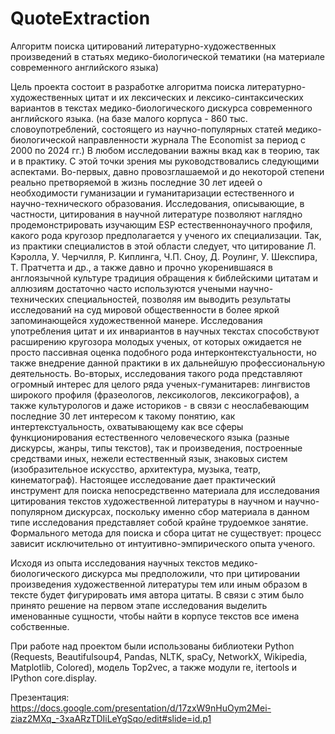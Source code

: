 # QuoteExtraction
Алгоритм поиска цитирований литературно-художественных произведений  в статьях медико-биологической тематики  (на материале современного английского языка)

Цель проекта состоит в разработке алгоритма поиска литературно-художественных цитат и их лексических и лексико-синтаксических вариантов в текстах медико-биологического дискурса современного английского языка. (на базе малого корпуса - 860 тыс. словоупотреблений, состоящего из научно-популярных статей медико-биологической направленности журнала The Economist за период с 2000 по 2024 гг.)
В любом исследовании важны вкад как в теорию, так и в практику.
С этой точки зрения мы руководствовались следующими аспектами.
Во-первых, давно провозглашаемой и до некоторой степени реально претворяемой в жизнь последние 30 лет идеей о необходимости гуманизации и гуманитаризации естественного и научно-технического образования. Исследования, описывающие, в частности, цитирования в научной литературе позволяют наглядно продемонстрировать изучающим ESP естественнонаучного профиля, какого рода кругозор предполагается у ученого их специализации. Так, из практики специалистов в этой области следует, что цитирование Л. Кэролла, У. Черчилля, Р. Киплинга, Ч.П. Сноу, Д. Роулинг, У. Шекспира, Т. Пратчетта и др., а также давно и прочно укоренившаяся в англоязычной культуре традиция обращения к библейскими цитатам и аллюзиям достаточно часто используются учеными научно-технических специальностей, позволяя им выводить результаты исследований на суд мировой общественности в более яркой запоминающейся художественной манере. Исследования употребления цитат и их инвариантов в научных текстах способствуют расширению кругозора молодых ученых, от которых ожидается не просто пассивная оценка подобного рода интерконтекстуальности, но также внедрение данной практики в их дальнейшую профессиональную деятельность.
Во-вторых, исследования такого рода представляют огромный интерес для целого ряда ученых-гуманитарев: лингвистов широкого профиля (фразеологов, лексикологов, лексикографов), а также культурологов и даже историков - в связи с неослабевающим последние 30 лет интересом к такому понятию, как интертекстуальность, охватывающему как все сферы функционирования естественного человеческого языка (разные дискурсы, жанры, типы текстов), так и произведения, построенные средствами иных, нежели естественный язык, знаковых систем (изобразительное искусство, архитектура, музыка, театр, кинематограф).
Настоящее исследование дает практический инструмент для поиска непосредственно материала для исследования цитирования текстов художественной литературы в научном и научно-популярном дискурсах, поскольку именно сбор материала в данном типе исследования представляет собой крайне трудоемкое занятие. Формального метода для поиска и сбора цитат не существует: процесс зависит исключительно от интуитивно-эмпирического опыта ученого.

Исходя из опыта исследования научных текстов медико-биологического дискурса мы предположили, что при цитировании произведения художественной литературы тем или иным образом в тексте будет фигурировать имя автора цитаты. В связи с этим было принято решение на первом этапе исследования выделить именованные сущности,  чтобы найти в корпусе текстов все имена собственные.

При работе над проектом были использованы библиотеки Python (Requests, Beautifulsoup4, Pandas, NLTK, spaCy, NetworkX, Wikipedia, Matplotlib, Colored), модель Top2vec, а также модули re, itertools и IPython core.display.

Презентация: https://docs.google.com/presentation/d/17zxW9nHuOym2Mei-ziaz2MXq_-3xaARzTDIiLeYgSqo/edit#slide=id.p1
